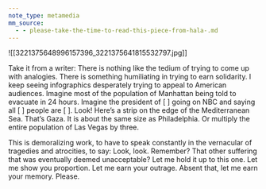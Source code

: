 ```yaml
---
note_type: metamedia
mm_source:
  - - please-take-the-time-to-read-this-piece-from-hala-.md
---
```


![[3221375648996157396_3221375641815532797.jpg]]

Take it from a writer: There is nothing like the
tedium of trying to come up with analogies.
There is something humiliating in trying to earn
solidarity. I keep seeing infographics
desperately trying to appeal to American
audiences. Imagine most of the population of
Manhattan being told to evacuate in 24 hours.
Imagine the president of [ ] going on NBC and
saying all [ ] people are [ ]. Look! Here’s a strip
on the edge of the Mediterranean Sea. That’s
Gaza. It is about the same size as Philadelphia.
Or multiply the entire population of Las Vegas by
three.

This is demoralizing work, to have to speak
constantly in the vernacular of tragedies and
atrocities, to say: Look, look. Remember? That
other suffering that was eventually deemed
unacceptable? Let me hold it up to this one. Let
me show you proportion. Let me earn your
outrage. Absent that, let me earn your memory.
Please.



